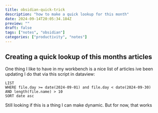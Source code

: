 ```yaml
---
title: obsidian-quick-trick
description: "how to make a quick lookup for this month"
date: 2024-09-14T20:05:34.184Z
preview: ""
draft: false
tags: ["notes", "obsidian"]
categories: ["productivity", "notes"]
---
```


## Creating a quick lookup of this months articles

One thing I like to have in my workbench is a nice list of articles ive been updating I do that via this script in dataview:

```
LIST
WHERE file.day >= date(2024-09-01) and file.day < date(2024-09-30)
AND length(file.name) > 10
SORT date asc
```

Still looking if this is a thing I can make dynamic. But for now, that works